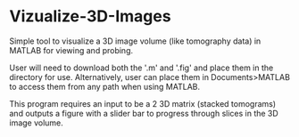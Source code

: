 # Vizualize-3D-Images
Simple tool to visualize a 3D image volume (like tomography data) in MATLAB for viewing and probing.

User will need to download both the '.m' and '.fig' and place them in the directory for use. Alternatively, user can place them in Documents>MATLAB to access them from any path when using MATLAB.

This program requires an input to be a 2 3D matrix (stacked tomograms) and outputs a figure with a slider bar to progress through slices in the 3D image volume.
